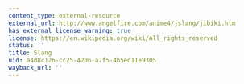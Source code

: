 ```yaml
---
content_type: external-resource
external_url: http://www.angelfire.com/anime4/jslang/jibiki.htm
has_external_license_warning: true
license: https://en.wikipedia.org/wiki/All_rights_reserved
status: ''
title: Slang
uid: a4d8c126-cc25-4206-a7f5-4b5ed11e9305
wayback_url: ''
---
```

